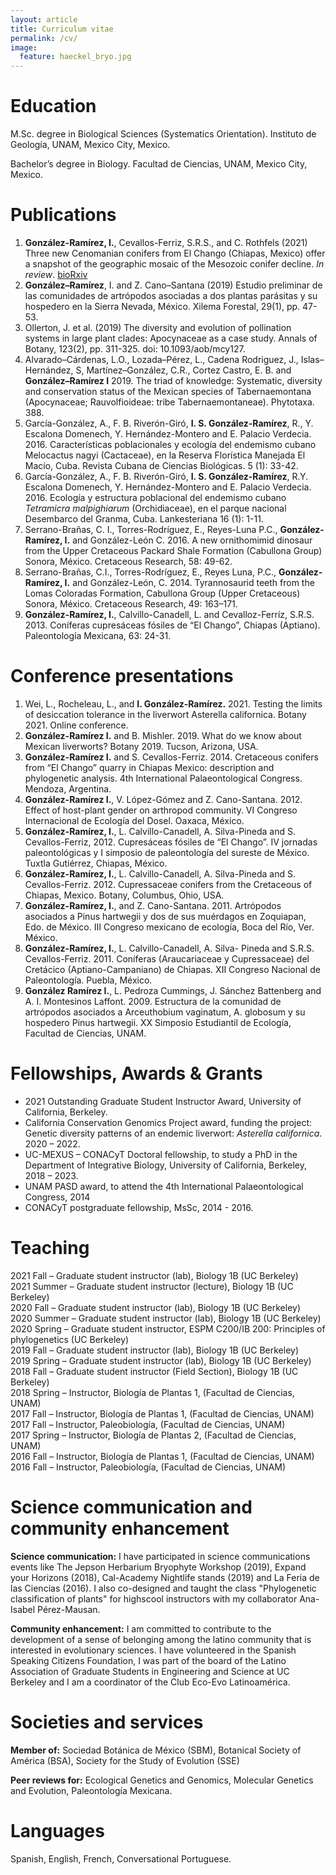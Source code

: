 ```yaml
---
layout: article
title: Curriculum vitae
permalink: /cv/
image:
  feature: haeckel_bryo.jpg
---
```


# Education
M.Sc. degree in Biological Sciences (Systematics Orientation).
Instituto de Geología, UNAM, Mexico City, Mexico.

Bachelor’s degree in Biology.
Facultad de Ciencias, UNAM, Mexico City, Mexico.

# Publications
1. **González-Ramírez, I.**, Cevallos-Ferriz, S.R.S., and C. Rothfels (2021) Three new Cenomanian conifers from El Chango (Chiapas, Mexico) offer a snapshot of the geographic mosaic of the Mesozoic conifer decline. _In review_. [bioRxiv](https://www.biorxiv.org/content/10.1101/2021.09.01.458614v1)
2. **González–Ramírez**, I. and Z. Cano–Santana (2019) Estudio preliminar de las comunidades de artrópodos asociadas a dos
plantas parásitas y su hospedero en la Sierra Nevada, México. Xilema Forestal, 29(1), pp. 47-53.
3. Ollerton, J. et al. (2019) The diversity and evolution of pollination systems in large plant clades: Apocynaceae as a case
study. Annals of Botany, 123(2), pp. 311-325. doi: 10.1093/aob/mcy127.
4. Alvarado–Cárdenas, L.O., Lozada–Pérez, L., Cadena Rodriguez, J., Islas–Hernández, S, Martínez–González, C.R., Cortez Castro, E. B. and **González–Ramírez I** 2019. The triad of knowledge: Systematic, diversity and conservation status of the Mexican species of Tabernaemontana (Apocynaceae; Rauvolfioideae: tribe Tabernaemontaneae). Phytotaxa. 388.
5. García-González, A., F. B. Riverón-Giró, **I. S. González-Ramírez**, R., Y. Escalona Domenech, Y. Hernández-Montero and E. Palacio Verdecia. 2016. Características poblacionales y ecología del endemismo cubano Melocactus nagyi (Cactaceae), en la Reserva Florística Manejada El Macío, Cuba. Revista Cubana de Ciencias Biológicas. 5 (1): 33-42.
6. García-González, A., F. B. Riverón-Giró, **I. S. González-Ramírez**, R.Y. Escalona Domenech, Y. Hernández-Montero and E. Palacio Verdecia. 2016. Ecología y estructura poblacional del endemismo cubano *Tetramicra malpighiarum* (Orchidiaceae), en el parque nacional Desembarco del Granma, Cuba. Lankesteriana 16 (1): 1-11.
7. Serrano-Brañas, C. I., Torres-Rodríguez, E., Reyes-Luna P.C., **González-Ramírez, I.** and González-León C. 2016. A new
 ornithomimid dinosaur from the Upper Cretaceous Packard Shale Formation (Cabullona Group) Sonora, México.
 Cretaceous Research, 58: 49-62.
8. Serrano-Brañas, C.I., Torres-Rodríguez, E., Reyes Luna, P.C., **González-Ramírez, I.** and González-León, C. 2014. Tyrannosaurid teeth from the Lomas Coloradas Formation, Cabullona Group (Upper Cretaceous) Sonora, México. Cretaceous Research, 49: 163–171.
9. **González-Ramírez, I.**, Calvillo-Canadell, L. and Cevalloz-Ferríz, S.R.S. 2013. Coníferas cupresáceas fósiles de “El Chango”, Chiapas (Aptiano). Paleontología Mexicana, 63: 24-31.

# Conference presentations
1.	Wei, L., Rocheleau, L., and **I. González-Ramírez.** 2021. Testing the limits of desiccation tolerance in the liverwort Asterella californica. Botany 2021. Online conference. 
2.	**González-Ramírez I.** and B. Mishler. 2019. What do we know about Mexican liverworts? Botany 2019. Tucson, Arizona, USA.
3.	**González-Ramírez I.** and S. Cevallos-Ferriz. 2014. Cretaceous conifers from “El Chango” quarry in Chiapas Mexico: description and phylogenetic analysis. 4th International Palaeontological Congress. Mendoza, Argentina.
4.	**González-Ramírez I.**, V. López-Gómez and Z. Cano-Santana. 2012. Effect of host-plant gender on arthropod community. VI Congreso Internacional de Ecología del Dosel. Oaxaca, México.
5.	**González-Ramírez, I.**, L. Calvillo-Canadell, A. Silva-Pineda and S. Cevallos-Ferriz, 2012. Cupresáceas fósiles de “El Chango”. IV jornadas paleontológicas y I simposio de paleontología del sureste de México. Tuxtla Gutiérrez, Chiapas, México.
6.	**González-Ramírez, I.**, L. Calvillo-Canadell, A. Silva-Pineda and S. Cevallos-Ferriz. 2012. Cupressaceae conifers from the Cretaceous of Chiapas, Mexico. Botany, Columbus, Ohio, USA.
7.	**González-Ramírez, I.**, and Z. Cano-Santana. 2011. Artrópodos asociados a Pinus hartwegii y dos de sus muérdagos en Zoquiapan, Edo. de México. III Congreso mexicano de ecología, Boca del Río, Ver. México.
8.	**González-Ramírez, I.**, L. Calvillo-Canadell, A. Silva- Pineda and S.R.S. Cevallos-Ferriz. 2011. Coníferas (Araucariaceae y Cupressaceae) del Cretácico (Aptiano-Campaniano) de Chiapas. XII Congreso Nacional de Paleontología. Puebla, México. 
9.	**González Ramírez I.**, L. Pedroza Cummings, J. Sánchez Battenberg and A. I. Montesinos Laffont. 2009. Estructura de la comunidad de artrópodos asociados a Arceuthobium vaginatum, A. globosum y su hospedero Pinus hartwegii. XX Simposio Estudiantil de Ecología, Facultad de Ciencias, UNAM.


# Fellowships, Awards & Grants

* 2021 Outstanding Graduate Student Instructor Award, University of California, Berkeley.
* California Conservation Genomics Project award, funding the project: Genetic diversity patterns of an endemic liverwort: *Asterella californica*. 2020 – 2022.
* UC-MEXUS – CONACyT Doctoral fellowship, to study a PhD in the Department of Integrative Biology, University of
California, Berkeley, 2018 – 2023.
* UNAM PASD award, to attend the 4th International Palaeontological Congress, 2014
* CONACyT postgraduate fellowship, MsSc, 2014 - 2016.


# Teaching

  2021 Fall – Graduate student instructor (lab), Biology 1B (UC Berkeley)  
  2021 Summer – Graduate student instructor (lecture), Biology 1B (UC Berkeley)  
  2020 Fall – Graduate student instructor (lab), Biology 1B (UC Berkeley)  
  2020 Summer – Graduate student instructor (lab), Biology 1B (UC Berkeley)  
  2020 Spring – Graduate student instructor, ESPM C200/IB 200: Principles of phylogenetics (UC Berkeley)  
  2019 Fall – Graduate student instructor (lab), Biology 1B (UC Berkeley)  
  2019 Spring – Graduate student instructor (lab), Biology 1B (UC Berkeley)  
  2018 Fall – Graduate student instructor (Field Section), Biology 1B (UC Berkeley)  
  2018 Spring – Instructor, Biología de Plantas 1, (Facultad de Ciencias, UNAM)  
  2017 Fall – Instructor, Biología de Plantas 1, (Facultad de Ciencias, UNAM)  
  2017 Fall – Instructor, Paleobiología, (Facultad de Ciencias, UNAM)  
  2017 Spring – Instructor, Biología de Plantas 2, (Facultad de Ciencias, UNAM)  
  2016 Fall – Instructor, Biología de Plantas 1, (Facultad de Ciencias, UNAM)  
  2016 Fall – Instructor, Paleobiología, (Facultad de Ciencias, UNAM)  


# Science communication and community enhancement

**Science communication:** I have participated in science communications events like The Jepson Herbarium Bryophyte Workshop (2019), Expand your Horizons (2018), Cal-Academy Nightlife stands (2019) and La Feria de las Ciencias (2016). I also co-designed and taught the class "Phylogenetic classification of plants" for highscool instructors with my collaborator Ana-Isabel Pérez-Mausan. 

**Community enhancement:** I am committed to contribute to the development of a sense of belonging among the latino community that is interested in evolutionary sciences. I have volunteered in the Spanish Speaking Citizens Foundation, I was part of the board of the Latino Association of Graduate Students in Engineering and Science at UC Berkeley and I am a coordinator of the Club Eco-Evo Latinoamérica. 

# Societies and services

**Member of:** Sociedad Botánica de México (SBM), Botanical Society of América (BSA), Society for the Study of Evolution (SSE)

**Peer reviews for:** Ecological Genetics and Genomics, Molecular Genetics and Evolution, Paleontología Mexicana.

# Languages
Spanish, English, French, Conversational Portuguese.

